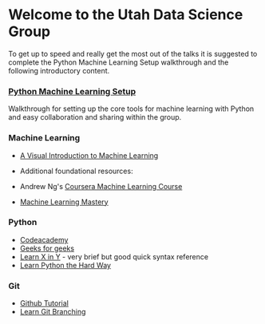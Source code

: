 # Welcome to the Utah Data Science Group

To get up to speed and really get the most out of the talks it is suggested to complete the Python Machine Learning Setup walkthrough and the following introductory content.

### [Python Machine Learning Setup](https://gist.github.com/jpotts18/dc8b1cf97bae528f99a0)
Walkthrough for setting up the core tools for machine learning with Python and easy collaboration and sharing within the group.

### Machine Learning
* [A Visual Introduction to Machine Learning](http://www.r2d3.us/visual-intro-to-machine-learning-part-1/)

* Additional foundational resources:

 * Andrew Ng's [Coursera Machine Learning Course](https://www.coursera.org/learn/machine-learning)
 * [Machine Learning Mastery](http://machinelearningmastery.com/start-here/)


### Python
- [Codeacademy](https://www.codecademy.com/learn/python)
- [Geeks for geeks](http://www.geeksforgeeks.org/python/)
- [Learn X in Y](https://learnxinyminutes.com/docs/python/) - very brief but good quick syntax reference
- [Learn Python the Hard Way](http://learnpythonthehardway.org/book/)

### Git

- [Github Tutorial](https://try.github.io/)
- [Learn Git Branching](http://learngitbranching.js.org/)
